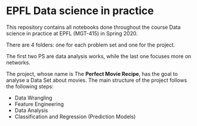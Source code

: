 # EPFL Data science in practice 
This repository contains all notebooks done throughout the course Data science in practice at EPFL (MGT-415) in Spring 2020.

There are 4 folders: one for each problem set and one for the project.

The first two PS are data analysis works, while the last one focuses more on networks.

The project, whose name is The **Perfect Movie Recipe**, has the goal to analyse a Data Set about movies. The main structure of the project follows the following steps:

- Data Wrangling
- Feature Engineering
- Data Analysis
- Classification and Regression (Prediction Models)

